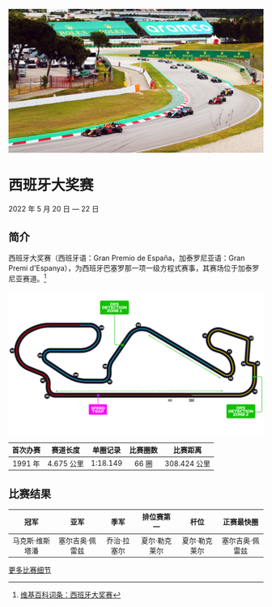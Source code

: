 ![西班牙大奖赛](../../media/img/photos/es.jpg)

# 西班牙大奖赛

2022 年 5 月 20 日 — 22 日

## 简介

西班牙大奖赛（西班牙语：Gran Premio de España，加泰罗尼亚语：Gran Premi d'Espanya），为西班牙巴塞罗那一项一级方程式赛事，其赛场位于加泰罗尼亚赛道。[^1]

![赛道图](../../media/img/circuits/es-2022.png)

| 首次办赛 |  赛道长度  | 单圈记录 | 比赛圈数 |   比赛距离   |
| :------: | :--------: | :------: | :------: | :----------: |
| 1991 年  | 4.675 公里 | 1:18.149 |  66 圈   | 308.424 公里 |

## 比赛结果

|      冠军       |     亚军      |     季军      |  排位赛第一   |     杆位      |   正赛最快圈    |
| :-------------: | :-----------: | :-----------: | :-----------: | :-----------: | :-------------: |
| 马克斯·维斯塔潘 | 塞尔吉奥·佩雷兹 | 乔治·拉塞尔 | 夏尔·勒克莱尔 | 夏尔·勒克莱尔 | 塞尔吉奥·佩雷兹 |

[更多比赛细节](https://www.formula1.com/en/racing/2022/Spain.html)

[^1]: [维基百科词条：西班牙大奖赛](https://zh.wikipedia.org/wiki/%E8%A5%BF%E7%8F%AD%E7%89%99%E5%A4%A7%E5%A5%96%E8%B5%9B)
